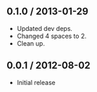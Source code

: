 0.1.0 / 2013-01-29
------------------
* Updated dev deps.
* Changed 4 spaces to 2.
* Clean up.

0.0.1 / 2012-08-02
------------------
* Initial release